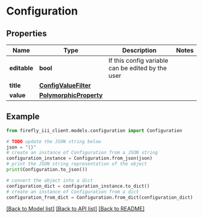 # Configuration


## Properties

Name | Type | Description | Notes
------------ | ------------- | ------------- | -------------
**editable** | **bool** | If this config variable can be edited by the user | 
**title** | [**ConfigValueFilter**](ConfigValueFilter.md) |  | 
**value** | [**PolymorphicProperty**](PolymorphicProperty.md) |  | 

## Example

```python
from firefly_iii_client.models.configuration import Configuration

# TODO update the JSON string below
json = "{}"
# create an instance of Configuration from a JSON string
configuration_instance = Configuration.from_json(json)
# print the JSON string representation of the object
print(Configuration.to_json())

# convert the object into a dict
configuration_dict = configuration_instance.to_dict()
# create an instance of Configuration from a dict
configuration_from_dict = Configuration.from_dict(configuration_dict)
```
[[Back to Model list]](../README.md#documentation-for-models) [[Back to API list]](../README.md#documentation-for-api-endpoints) [[Back to README]](../README.md)


